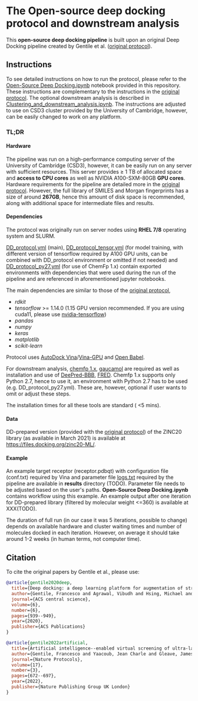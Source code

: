 # The Open-source deep docking protocol and downstream analysis

This **open-source deep docking pipeline** is built upon an original Deep Docking pipeline created by Gentile et al. ([original protocol](https://www.nature.com/articles/s41596-021-00659-2)).

## Instructions
To see detailed instructions on how to run the protocol, please refer to the [Open-Source Deep Docking.ipynb](Open-Source%20Deep%20Docking.ipynb) notebook provided in this repository. These instructions are complementary to the instructions in the [original protocol](https://www.nature.com/articles/s41596-021-00659-2). The optional downstream analysis is described in [Clustering_and_downstream_analysis.ipynb](clustering_and_downstream_analysis/Clustering_and_downstream_analysis.ipynb). The instructions are adjusted to use on CSD3 cluster provided by the University of Cambridge, however, can be easily changed to work on any platform. 

### TL;DR

#### Hardware
The pipeline was run on a high-performance computing server of the University of Cambridge (CSD3), however, it can be easily run on any server with sufficient resources. This server provides $\geq$ 1 TB of allocated space and **access to CPU cores** as well as NVIDIA A100-SXM-80GB **GPU cores**. Hardware requirements for the pipeline are detailed more in the [original protocol](https://www.nature.com/articles/s41596-021-00659-2). However, the full library of SMILES and Morgan fingerprints has a size of around **267GB**, hence this amount of disk space is recommended, along with additional space for intermediate files and results. 

#### Dependencies

The protocol was originally run on server nodes using **RHEL 7/8** operating system and SLURM.

[DD_protocol.yml](DD_protocol.yml) (main), [DD_protocol_tensor.yml](DD_protocol_tensor.yml) (for model training, with different version of tensorflow required by A100 GPU units, can be combined with DD_protocol environment or omitted if not needed) and [DD_protocol_py27.yml](DD_protocol_py27.yml) (for use of ChemFp 1.x) contain exported environments with dependencies that were used during the run of the pipeline and are referenced in aforementioned jupyter notebooks. 

The main dependencies are similar to those of the [original protocol](https://www.nature.com/articles/s41596-021-00659-2), 
* *rdkit*
* *tensorflow* >= 1.14.0 (1.15 GPU version recommended. If you are using cuda11, please use [nvidia-tensorflow](https://developer.nvidia.com/blog/accelerating-tensorflow-on-a100-gpus/))
* *pandas*
* *numpy*
* *keras*
* *matplotlib*
* *scikit-learn*

Protocol uses [AutoDock Vina](https://vina.scripps.edu/)/[Vina-GPU](https://github.com/DeltaGroupNJUPT/Vina-GPU) and [Open Babel](https://github.com/openbabel/openbabel).

For downstream analysis, [chemfp 1.x](https://chemfp.com/), [gaucamol](https://github.com/BenevolentAI/guacamol)  are required as well as installation and use of [DeePred-BBB](https://github.com/12rajnish/DeePred-BBB), [FRED](https://docs.eyesopen.com/applications/oedocking/fred/fred.html#chapter-fred). Chemfp 1.x supports only Python 2.7, hence to use it, an environment with Python 2.7 has to be used (e.g. DD_protocol_py27.yml). These are, however, optional if user wants to omit or adjust these steps. 

The installation times for all these tools are standard ( <5 mins).

#### Data

DD-prepared version (provided with the [original protocol](https://www.nature.com/articles/s41596-021-00659-2)) of the ZINC20 library (as available in March 2021) is available at https://files.docking.org/zinc20-ML/.

#### Example
An example target receptor (receptor.pdbqt) with configuration file (conf.txt) required by Vina and parameter file [logs.txt](results/abeta/logs.txt) required by the pipeline are available in **results** directory (TODO). Parameter file needs to be adjusted based on the user's paths. **Open-Source Deep Docking.ipynb** contains workflow using this example. An example output after one iteration for DD-prepared library (filtered by molecular weight <=360) is available at XXX(TODO). 

The duration of full run (in our case it was 5 iterations, possible to change) depends on available hardware and cluster waiting times and number of molecules docked in each iteration. However, on average it should take around 1-2 weeks (in human terms, not computer time). 

## Citation
To cite the original papers by Gentile et al., please use:

```bibtex
@article{gentile2020deep,
  title={Deep docking: a deep learning platform for augmentation of structure based drug discovery},
  author={Gentile, Francesco and Agrawal, Vibudh and Hsing, Michael and Ton, Anh-Tien and Ban, Fuqiang and Norinder, Ulf and Gleave, Martin E and Cherkasov, Artem},
  journal={ACS central science},
  volume={6},
  number={6},
  pages={939--949},
  year={2020},
  publisher={ACS Publications}
}

@article{gentile2022artificial,
  title={Artificial intelligence--enabled virtual screening of ultra-large chemical libraries with deep docking},
  author={Gentile, Francesco and Yaacoub, Jean Charle and Gleave, James and Fernandez, Michael and Ton, Anh-Tien and Ban, Fuqiang and Stern, Abraham and Cherkasov, Artem},
  journal={Nature Protocols},
  volume={17},
  number={3},
  pages={672--697},
  year={2022},
  publisher={Nature Publishing Group UK London}
}
